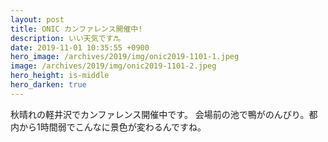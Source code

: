 ```yaml
---
layout: post
title: ONIC カンファレンス開催中!
description: いい天気です♬。
date: 2019-11-01 10:35:55 +0900
hero_image: /archives/2019/img/onic2019-1101-1.jpeg
image: /archives/2019/img/onic2019-1101-2.jpeg
hero_height: is-middle
hero_darken: true
---
```

秋晴れの軽井沢でカンファレンス開催中です。
会場前の池で鴨がのんびり。都内から1時間弱でこんなに景色が変わるんですね。